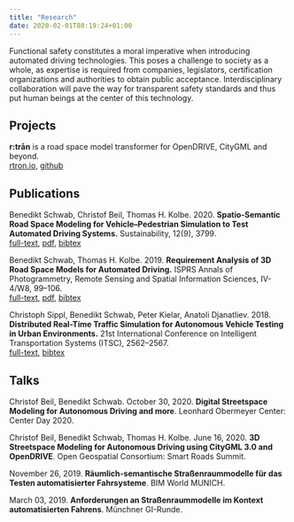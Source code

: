 ```yaml
---
title: "Research"
date: 2020-02-01T08:19:24+01:00
---
```


Functional safety constitutes a moral imperative when introducing automated driving technologies.
This poses a challenge to society as a whole, as expertise is required from companies, legislators, certification organizations and authorities to obtain public acceptance.
Interdisciplinary collaboration will pave the way for transparent safety standards and thus put human beings at the center of this technology.

## Projects

**r:trån** is a road space model transformer for OpenDRIVE, CityGML and beyond.  
[rtron.io](https://rtron.io), [github](https://github.com/tum-gis/rtron)

## Publications

Benedikt Schwab, Christof Beil, Thomas H. Kolbe. 2020. **Spatio-Semantic Road Space Modeling for Vehicle–Pedestrian Simulation to Test Automated Driving Systems.** Sustainability, 12(9), 3799.  
[full-text](https://doi.org/10.3390/su12093799), [pdf](https://www.mdpi.com/2071-1050/12/9/3799/pdf), [bibtex](https://mediatum.ub.tum.de/export/1545440/bibtex)  

Benedikt Schwab, Thomas H. Kolbe. 2019. **Requirement Analysis of 3D Road Space Models for Automated Driving.** ISPRS Annals of Photogrammetry, Remote Sensing and Spatial Information Sciences, IV-4/W8, 99–106.  
[full-text](https://doi.org/10.5194/isprs-annals-IV-4-W8-99-2019), [pdf](https://www.isprs-ann-photogramm-remote-sens-spatial-inf-sci.net/IV-4-W8/99/2019/isprs-annals-IV-4-W8-99-2019.pdf), [bibtex](https://mediatum.ub.tum.de/export/1507292/bibtex)  

Christoph Sippl, Benedikt Schwab, Peter Kielar, Anatoli Djanatliev. 2018. **Distributed Real-Time Traffic Simulation for Autonomous Vehicle Testing in Urban Environments.** 21st International Conference on Intelligent Transportation Systems (ITSC), 2562–2567.  
[full-text](https://dx.doi.org/10.1109/ITSC.2018.8569544), [bibtex](https://mediatum.ub.tum.de/export/1506968/bibtex)

## Talks

Christof Beil, Benedikt Schwab. October 30, 2020. **Digital Streetspace Modeling for Autonomous Driving and more**. Leonhard Obermeyer Center: Center Day 2020.

Christof Beil, Benedikt Schwab, Thomas H. Kolbe. June 16, 2020. **3D Streetspace Modeling for Autonomous Driving using CityGML 3.0 and OpenDRIVE**. Open Geospatial Consortium: Smart Roads Summit.

November 26, 2019. **Räumlich-semantische Straßenraummodelle für das Testen automatisierter Fahrsysteme**. BIM World MUNICH.

March 03, 2019. **Anforderungen an Straßenraummodelle im Kontext automatisierten Fahrens**. Münchner GI-Runde.
